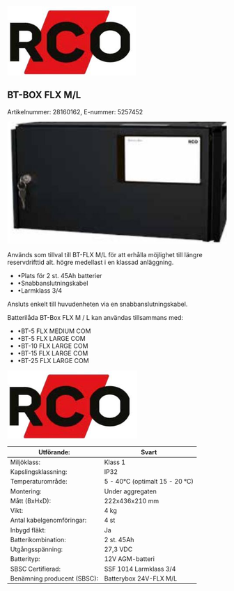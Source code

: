![](_page_0_Picture_0.jpeg)

## BT-BOX FLX M/L

Artikelnummer: 28160162, E-nummer: 5257452

![](_page_0_Picture_3.jpeg)

Används som tillval till BT-FLX M/L för att erhålla möjlighet till längre reservdrifttid alt. högre medellast i en klassad anläggning.

- •Plats för 2 st. 45Ah batterier
- •Snabbanslutningskabel
- •Larmklass 3/4

Ansluts enkelt till huvudenheten via en snabbanslutningskabel.

Batterilåda BT-Box FLX M / L kan användas tillsammans med:

- •BT-5 FLX MEDIUM COM
- •BT-5 FLX LARGE COM
- •BT-10 FLX LARGE COM
- •BT-15 FLX LARGE COM
- •BT-25 FLX LARGE COM

![](_page_1_Picture_0.jpeg)

| Utförande:                  | Svart                          |
|-----------------------------|--------------------------------|
| Miljöklass:                 | Klass 1                        |
| Kapslingsklassning:         | IP32                           |
| Temperaturområde:           | 5 - 40°C (optimalt 15 - 20 °C) |
| Montering:                  | Under aggregaten               |
| Mått (BxHxD):               | 222x436x210 mm                 |
| Vikt:                       | 4 kg                           |
| Antal kabelgenomföringar:   | 4 st                           |
| Inbygd fläkt:               | Ja                             |
| Batterikombination:         | 2 st. 45Ah                     |
| Utgångsspänning:            | 27,3 VDC                       |
| Batterityp:                 | 12V AGM-batteri                |
| SBSC Certifierad:           | SSF 1014 Larmklass 3/4         |
| Benämning producent (SBSC): | Batterybox 24V-FLX M/L         |